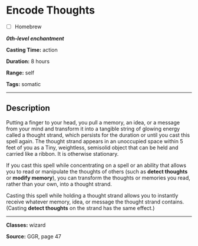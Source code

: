 # Encode Thoughts

- [ ] Homebrew

***0th-level enchantment***

**Casting Time:** action

**Duration:** 8 hours

**Range:** self

**Tags:** somatic

---

## Description
Putting a finger to your head, you pull a memory, an idea, or a message from your mind and transform it into a tangible string of glowing energy called a thought strand, which persists for the duration or until you cast this spell again. The thought strand appears in an unoccupied space within 5 feet of you as a Tiny, weightless, semisolid object that can be held and carried like a ribbon. It is otherwise stationary.

If you cast this spell while concentrating on a spell or an ability that allows you to read or manipulate the thoughts of others (such as **detect thoughts** or **modify memory**), you can transform the thoughts or memories you read, rather than your own, into a thought strand.

Casting this spell while holding a thought strand allows you to instantly receive whatever memory, idea, or message the thought strand contains. (Casting **detect thoughts** on the strand has the same effect.)

---

**Classes:** wizard

**Source:** GGR, page 47
